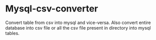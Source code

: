 # Mysql-csv-converter
Convert table from csv into mysql  and vice-versa. Also convert entire database into csv file or all the csv file present in directory into mysql tables.
